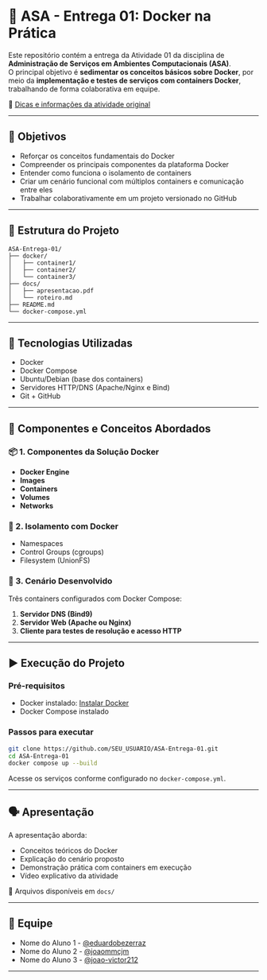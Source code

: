 # 🚢 ASA - Entrega 01: Docker na Prática

Este repositório contém a entrega da Atividade 01 da disciplina de **Administração de Serviços em Ambientes Computacionais (ASA)**.  
O principal objetivo é **sedimentar os conceitos básicos sobre Docker**, por meio da **implementação e testes de serviços com containers Docker**, trabalhando de forma colaborativa em equipe.

🔗 [Dicas e informações da atividade original](https://github.com/salesfilho/learning-asa/blob/4-Docker%2BDNS%2BHTTP/README.md)

---

## 🧠 Objetivos

- Reforçar os conceitos fundamentais do Docker
- Compreender os principais componentes da plataforma Docker
- Entender como funciona o isolamento de containers
- Criar um cenário funcional com múltiplos containers e comunicação entre eles
- Trabalhar colaborativamente em um projeto versionado no GitHub

---

## 📁 Estrutura do Projeto

```
ASA-Entrega-01/
├── docker/
│   ├── container1/
│   ├── container2/
│   └── container3/
├── docs/
│   ├── apresentacao.pdf
│   └── roteiro.md
├── README.md
└── docker-compose.yml
```

---

## 🔧 Tecnologias Utilizadas

- Docker
- Docker Compose
- Ubuntu/Debian (base dos containers)
- Servidores HTTP/DNS (Apache/Nginx e Bind)
- Git + GitHub

---

## 🧱 Componentes e Conceitos Abordados

### 📦 1. Componentes da Solução Docker
- **Docker Engine**
- **Images**
- **Containers**
- **Volumes**
- **Networks**

### 🔐 2. Isolamento com Docker
- Namespaces
- Control Groups (cgroups)
- Filesystem (UnionFS)

### 🔗 3. Cenário Desenvolvido
Três containers configurados com Docker Compose:
1. **Servidor DNS (Bind9)**
2. **Servidor Web (Apache ou Nginx)**
3. **Cliente para testes de resolução e acesso HTTP**

---

## ▶️ Execução do Projeto

### Pré-requisitos

- Docker instalado: [Instalar Docker](https://docs.docker.com/get-docker/)
- Docker Compose instalado

### Passos para executar

```bash
git clone https://github.com/SEU_USUARIO/ASA-Entrega-01.git
cd ASA-Entrega-01
docker compose up --build
```

Acesse os serviços conforme configurado no `docker-compose.yml`.

---

## 🗣️ Apresentação

A apresentação aborda:
- Conceitos teóricos do Docker
- Explicação do cenário proposto
- Demonstração prática com containers em execução
- Vídeo explicativo da atividade

📎 Arquivos disponíveis em `docs/`

---

## 👥 Equipe

- Nome do Aluno 1 - [@eduardobezerraz](https://github.com/eduardobezerraz)
- Nome do Aluno 2 - [@joaommcjm](https://github.com/joaommcjm)
- Nome do Aluno 3 - [@joao-victor212](https://github.com/joao-victor212)

---
